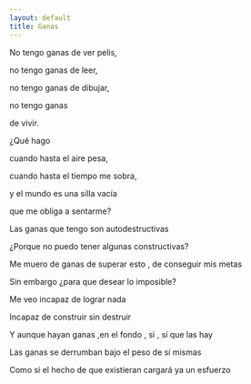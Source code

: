 ```yaml
---
layout: default
title: Ganas
---
```




No tengo ganas de ver pelis,

no tengo ganas de leer,

no tengo ganas de dibujar,

no tengo ganas

de vivir.

¿Qué hago

cuando hasta el aire pesa,

cuando hasta el tiempo me sobra,

y el mundo es una silla vacía

que me obliga a sentarme?

Las ganas que tengo son autodestructivas

¿Porque no puedo tener algunas constructivas?

Me muero de ganas de superar esto , de conseguir mis metas

Sin embargo ¿para que desear lo imposible?

Me veo incapaz de lograr nada

Incapaz de construir sin destruir

Y aunque hayan ganas ,en el fondo , si , sí que las hay

Las ganas se derrumban bajo el peso de sí mismas

Como si el hecho de que existieran cargará ya un esfuerzo
